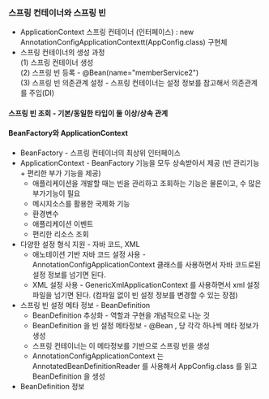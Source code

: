 ### 스프링 컨테이너와 스프링 빈
- ApplicationContext 스프링 컨테이너 (인터페이스) : new AnnotationConfigApplicationContextt(AppConfig.class) 구현체
- 스프링 컨테이너의 생성 과정  
  (1) 스프링 컨테이너 생성  
  (2) 스프링 빈 등록 - @Bean(name="memberService2")  
  (3) 스프링 빈 의존관계 설정 - 스프링 컨테이너는 설정 정보를 참고해서 의존관계를 주입(DI)  
#### 스프링 빈 조회 - 기본/동일한 타입이 둘 이상/상속 관계
#### BeanFactory와 ApplicationContext
* BeanFactory - 스프링 컨테이너의 최상위 인터페이스
* ApplicationContext - BeanFactory 기능을 모두 상속받아서 제공 (빈 관리기능 + 편리한 부가 기능을 제공)
  * 애플리케이션을 개발할 때는 빈을 관리하고 조회하는 기능은 물론이고, 수 많은 부가기능이 필요
  * 메시지소스를 활용한 국제화 기능
  * 환경변수
  * 애플리케이션 이벤트
  * 편리한 리소스 조회
* 다양한 설정 형식 지원 - 자바 코드, XML
  * 애노테이션 기반 자바 코드 설정 사용 - AnnotationConfigApplicationContext 클래스를 사용하면서 자바 코드로된 설정 정보를 넘기면 된다.
  * XML 설정 사용 - GenericXmlApplicationContext 를 사용하면서 xml 설정 파일을 넘기면 된다. (컴파일 없이 빈 설정 정보를 변경할 수 있는 장점)
* 스프링 빈 설정 메타 정보 - BeanDefinition
  * BeanDefinition 추상화 - 역할과 구현을 개념적으로 나눈 것
  * BeanDefinition 을 빈 설정 메타정보 - @Bean , <bean> 당 각각 하나씩 메타 정보가 생성
  * 스프링 컨테이너는 이 메타정보를 기반으로 스프링 빈을 생성
  * AnnotationConfigApplicationContext 는 AnnotatedBeanDefinitionReader 를 사용해서 AppConfig.class 를 읽고 BeanDefinition 을 생성
* BeanDefinition 정보
